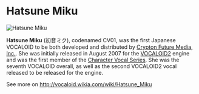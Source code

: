 # Hatsune Miku

![Hatsune Miku](https://vignette.wikia.nocookie.net/vocaloid/images/5/57/Miku_v4_bundle_art.png/revision/latest/scale-to-width-down/1000?cb=20181006092728#voca-icon "Hatsune Miku")

**Hatsune Miku** (初音ミク), codenamed CV01, was the first Japanese VOCALOID to
be both developed and distributed by [Crypton Future Media, Inc.](http://vocaloid.wikia.com/wiki/Crypton_Future_Media,_Inc.). She was
initially released in August 2007 for the [VOCALOID2](http://vocaloid.wikia.com/wiki/VOCALOID2) engine and was the first
member of the [Character Vocal Series](http://vocaloid.wikia.com/wiki/Character_Vocal_Series). She was the seventh VOCALOID overall,
as well as the second VOCALOID2 vocal released to be released for the engine.

See more on <http://vocaloid.wikia.com/wiki/Hatsune_Miku>
